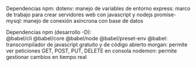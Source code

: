 Dependencias npm:
    dotenv: manejo de variables de entorno
    express: marco de trabajo para crear servidores web con javascript y nodejs
    promise-mysql: manejo de conexión asíncrona con base de datos
    
Dependencias npm (desarrollo -D):    
    @babel/cli @babel/core @babel/node @babel/preset-env
    @babel: transcompilador de javascript gratuito y de código abierto
    morgan: permite ver peticiones GET, POST, PUT, DELETE en consola
    nodemon: permite gestionar cambios en tiempo real
